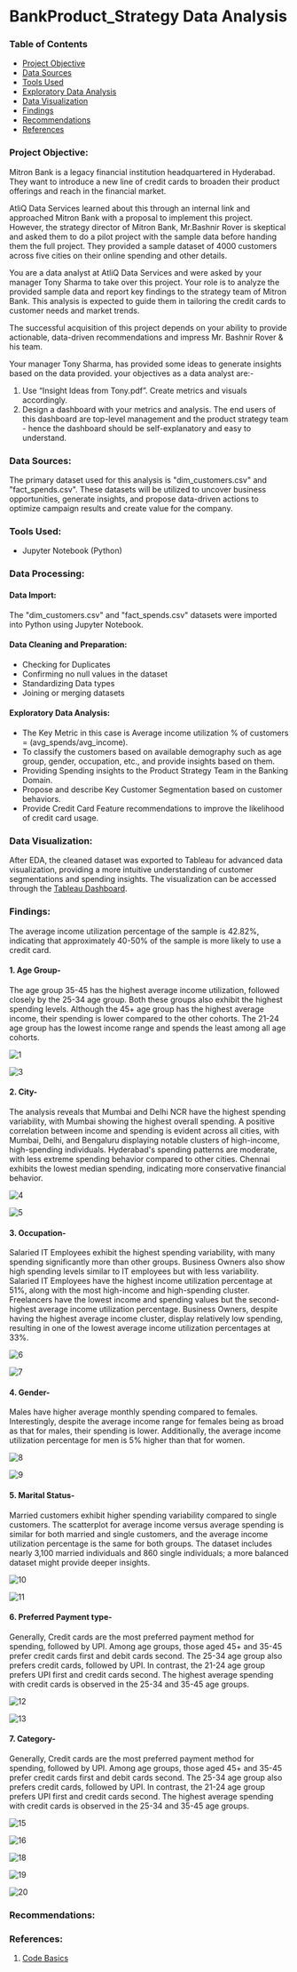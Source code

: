 # BankProduct_Strategy Data Analysis

### Table of Contents

- [Project Objective](#project-objective)
- [Data Sources](#data-sources)
- [Tools Used](#tools-used)
- [Exploratory Data Analysis](#exploratory-data-analysis)
- [Data Visualization](#data-visualization)
- [Findings](#findings)
- [Recommendations](#recommendations)
- [References](#references)

### Project Objective: 

Mitron Bank is a legacy financial institution headquartered in Hyderabad. They want to introduce a new line of credit cards to broaden their product offerings and reach in the financial market.

AtliQ Data Services learned about this through an internal link and approached Mitron Bank with a proposal to implement this project. However, the strategy director of Mitron Bank, Mr.Bashnir Rover is skeptical and asked them to do a pilot project with the sample data before handing them the full project. They provided a sample dataset of 4000 customers across five cities on their online spending and other details.

You are a data analyst at AtliQ Data Services and were asked by your manager Tony Sharma to take over this project. Your role is to analyze the provided sample data and report key findings to the strategy team of Mitron Bank. This analysis is expected to guide them in tailoring the credit cards to customer needs and market trends.

The successful acquisition of this project depends on your ability to provide actionable, data-driven recommendations and impress Mr. Bashnir Rover & his team. 

Your manager Tony Sharma, has provided some ideas to generate insights based on the data provided. your objectives as a data analyst are:-
1. Use “Insight Ideas from Tony.pdf”. Create metrics and visuals accordingly.
2. Design a dashboard with your metrics and analysis. The end users of this dashboard are top-level management and the product strategy team - hence the dashboard should be self-explanatory and easy to understand.

### Data Sources:

The primary dataset used for this analysis is "dim_customers.csv" and "fact_spends.csv". These datasets will be utilized to uncover business opportunities, generate insights, and propose data-driven actions to optimize campaign results and create value for the company.

### Tools Used:

- Jupyter Notebook (Python) 

### Data Processing:

#### Data Import:

The "dim_customers.csv" and "fact_spends.csv" datasets were imported into Python using Jupyter Notebook.

#### Data Cleaning and Preparation: 

- Checking for Duplicates
- Confirming no null values in the dataset
- Standardizing Data types
- Joining or merging datasets 

#### Exploratory Data Analysis: 

- The Key Metric in this case is Average income utilization % of customers = (avg_spends/avg_income).
- To classify the customers based on available demography such as age group, gender, occupation, etc., and provide insights based on them.
- Providing Spending insights to the Product Strategy Team in the Banking Domain.
- Propose and describe Key Customer Segmentation based on customer behaviors.
- Provide Credit Card Feature recommendations to improve the likelihood of credit card usage.

### Data Visualization:

After EDA, the cleaned dataset was exported to Tableau for advanced data visualization, providing a more intuitive understanding of customer segmentations and spending insights. The visualization can be accessed through the [Tableau Dashboard](https://public.tableau.com/views/CreditCardSalesInsight/Story1?:language=en-US&:sid=&:redirect=auth&:display_count=n&:origin=viz_share_link).
  
### Findings:

The average income utilization percentage of the sample is 42.82%, indicating that approximately 40-50% of the sample is more likely to use a credit card.

#### 1. Age Group-
The age group 35-45 has the highest average income utilization, followed closely by the 25-34 age group. Both these groups also exhibit the highest spending levels. Although the 45+ age group has the highest average income, their spending is lower compared to the other cohorts. The 21-24 age group has the lowest income range and spends the least among all age cohorts.

![1](https://github.com/user-attachments/assets/d30aea9e-33fd-4490-843b-b0c486e4e0da)


![3](https://github.com/user-attachments/assets/9deaa329-f037-437c-a96f-b3ae31abd797)

#### 2. City-
The analysis reveals that Mumbai and Delhi NCR have the highest spending variability, with Mumbai showing the highest overall spending. A positive correlation between income and spending is evident across all cities, with Mumbai, Delhi, and Bengaluru displaying notable clusters of high-income, high-spending individuals. Hyderabad's spending patterns are moderate, with less extreme spending behavior compared to other cities. Chennai exhibits the lowest median spending, indicating more conservative financial behavior.

![4](https://github.com/user-attachments/assets/b728339f-6e79-48b6-b0aa-5b04cc2d8d8a)


![5](https://github.com/user-attachments/assets/1e593d58-005a-4b14-a58c-23dc63471818)

#### 3. Occupation-
Salaried IT Employees exhibit the highest spending variability, with many spending significantly more than other groups. Business Owners also show high spending levels similar to IT employees but with less variability. 
Salaried IT Employees have the highest income utilization percentage at 51%, along with the most high-income and high-spending cluster. Freelancers have the lowest income and spending values but the second-highest average income utilization percentage. Business Owners, despite having the highest average income cluster, display relatively low spending, resulting in one of the lowest average income utilization percentages at 33%.

![6](https://github.com/user-attachments/assets/6a2398cb-b882-4c4a-9015-a294a47b8c55)


![7](https://github.com/user-attachments/assets/d3e879fa-b1f8-4a77-abbb-574a5cf31d78)

#### 4. Gender-
Males have higher average monthly spending compared to females. Interestingly, despite the average income range for females being as broad as that for males, their spending is lower. Additionally, the average income utilization percentage for men is 5% higher than that for women.

![8](https://github.com/user-attachments/assets/a5eec068-7d68-4532-840f-81fac2f138a9)


![9](https://github.com/user-attachments/assets/01bb7065-fb78-4de8-a0eb-4ac7aeb5d151)

#### 5. Marital Status-
Married customers exhibit higher spending variability compared to single customers. The scatterplot for average income versus average spending is similar for both married and single customers, and the average income utilization percentage is the same for both groups. The dataset includes nearly 3,100 married individuals and 860 single individuals; a more balanced dataset might provide deeper insights.

![10](https://github.com/user-attachments/assets/6ddc1832-0f9d-4240-b124-839ab0225e63)


![11](https://github.com/user-attachments/assets/761a5e1b-4790-4bf4-9945-4af4c65963b1)

#### 6. Preferred Payment type-
Generally, Credit cards are the most preferred payment method for spending, followed by UPI. Among age groups, those aged 45+ and 35-45 prefer credit cards first and debit cards second. The 25-34 age group also prefers credit cards, followed by UPI. In contrast, the 21-24 age group prefers UPI first and credit cards second. The highest average spending with credit cards is observed in the 25-34 and 35-45 age groups. 

![12](https://github.com/user-attachments/assets/d3d081f6-c22f-4716-b1a3-170e8aab8873)


![13](https://github.com/user-attachments/assets/4908219d-0aa7-4148-9a5e-cdc0e79572f3)

#### 7. Category-
Generally, Credit cards are the most preferred payment method for spending, followed by UPI. Among age groups, those aged 45+ and 35-45 prefer credit cards first and debit cards second. The 25-34 age group also prefers credit cards, followed by UPI. In contrast, the 21-24 age group prefers UPI first and credit cards second. The highest average spending with credit cards is observed in the 25-34 and 35-45 age groups.


![15](https://github.com/user-attachments/assets/d8365f01-8e8d-4fbc-bcba-adc3b1d6f845)

![16](https://github.com/user-attachments/assets/d6a5f663-6ddf-482f-bf71-31bf1d6280b4)

![18](https://github.com/user-attachments/assets/063015bd-f756-48fb-9513-1482658fabcc)

![19](https://github.com/user-attachments/assets/2a165b15-0c36-4d98-821c-6e10a8a111e5)

![20](https://github.com/user-attachments/assets/f8060b01-fd54-47cd-99f4-92b9ca3964ff)

### Recommendations:
  
### References:

1.  [Code Basics](https://codebasics.io/challenge/codebasics-resume-project-challenge)
